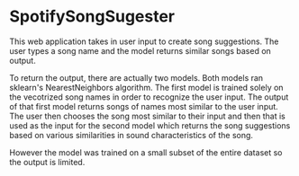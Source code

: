 # SpotifySongSugester

This web application takes in user input to create song suggestions. The user types a song name and the model returns similar songs based on output.

To return the output, there are actually two models. Both models ran sklearn's NearestNeighbors algorithm. The first model is trained solely on the vecotrized song names in order to recognize the user input. The output of that first model returns songs of names most similar to the user input. 
The user then chooses the song most similar to their input and then that is used as the input for the second model which returns the song suggestions based on various similarities in sound characteristics of the song.

However the model was trained on a small subset of the entire dataset so the output is limited.

